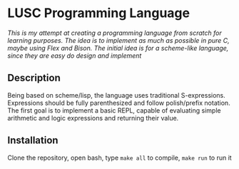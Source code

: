 # LUSC Programming Language
_This is my attempt at creating a programming language from scratch for learning purposes. The idea is to implement as much as possible in pure C, maybe using Flex and Bison. The initial idea is for a scheme-like language, since they are easy do design and implement_

## Description
Being based on scheme/lisp, the language uses traditional S-expressions. Expressions should be fully parenthesized and follow polish/prefix notation. The first goal is to implement a basic REPL, capable of evaluating simple arithmetic and logic expressions and returning their value.

## Installation
Clone the repository, open bash, type `make all` to compile, `make run` to run it
